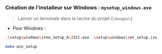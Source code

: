 ### Création de l'installeur sur Windows : ``mysetup_windows.exe``

> Lancer un terminale dans la racine du projet (`\Gougou\`)

- Pour Windows :
```bash
.\setup\windows\Inno_Setup_6\ISCC.exe .\setup\windows\set_setup.iss
```
```bash
make win_setup
```